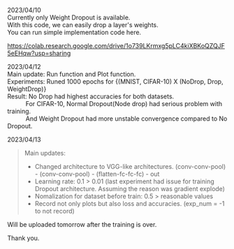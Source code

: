 2023/04/10  
Currently only Weight Dropout is available.  
With this code, we can easily drop a layer's weights.  
You can run simple implementation code here.  
  
https://colab.research.google.com/drive/1o739LKrmxg5pLC4kiXBKoQZQJF5eEHqw?usp=sharing  
  
2023/04/12  
Main update: Run function and Plot function.  
Experiments: Runed 1000 epochs for {(MNIST, CIFAR-10) X (NoDrop, Drop, WeightDrop)}   
Result: No Drop had highest accuracies for both datasets.  
   For CIFAR-10, Normal Dropout(Node drop) had serious problem with training.  
   And Weight Dropout had more unstable convergence compared to No Dropout.
   
2023/04/13  
>Main updates:   
> - Changed architecture to VGG-like architectures. (conv-conv-pool) - (conv-conv-pool) - (flatten-fc-fc-fc) - out  
> - Learning rate: 0.1 > 0.01 (last experiment had issue for training Dropout architecture. Assuming the reason was gradient explode)  
> - Nomalization for dataset before train: 0.5 > reasonable values  
> - Record not only plots but also loss and accuracies. (exp_num = -1 to not record)  

Will be uploaded tomorrow after the training is over.
   
Thank you.
